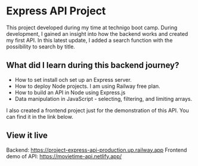 # Express API Project

This project developed during my time at technigo boot camp. During development, I gained an insight into how the backend works and created my first API. In this latest update, I added a search function with the possibility to search by title.

## What did I learn during this backend journey?

- How to set install och set up an Express server.
- How to deploy Node projects. I am using Railway free plan.
- How to build an API in Node using Express.js
- Data manipulation in JavaScript - selecting, filtering, and limiting arrays.

I also created a frontend project just for the demonstration of this API. You can find it in the link below.

## View it live

Backend: https://project-express-api-production.up.railway.app
Frontend demo of API: https://movietime-api.netlify.app/
